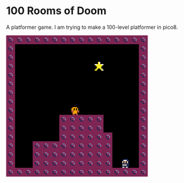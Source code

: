 # 100 Rooms of Doom

A platformer game. I am trying to make a 100-level platformer in pico8.

![Level selection in 100 rooms of doom](puncher_decomp_0.gif)